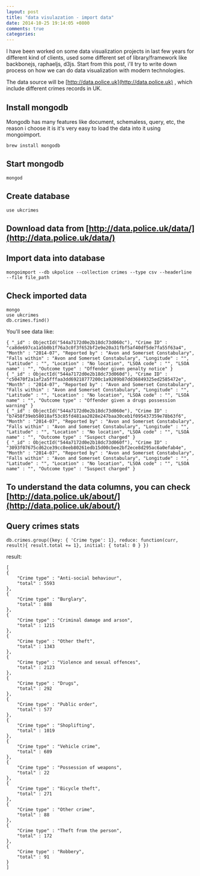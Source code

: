 ```yaml
---
layout: post
title: "data visulazation - import data"
date: 2014-10-25 19:14:05 +0800
comments: true
categories: 
---
```


I have been worked on some data visualization projects in last few years for different kind of clients, used some different set of library/framework like backbonejs, raphaeljs, d3js.
Start from this post, i'll try to write down process on how we can do data visualization with modern technologies.

The data source will be [http://data.police.uk](http://data.police.uk) , which include different crimes records in UK.

## Install mongodb

Mongodb has many features like document, schemaless, query, etc, the reason i choose it is it's very easy to load the data into it using mongoimport.

    brew install mongodb

## Start mongodb

    mongod

## Create database

    use ukcrimes

## Download data from [http://data.police.uk/data/](http://data.police.uk/data/)

## Import data into database

    mongoimport --db ukpolice --collection crimes --type csv --headerline --file file_path

## Check imported data

    mongo
    use ukcrimes
    db.crimes.find()  

You'll see data like:

    { "_id" : ObjectId("544a7172d0e2b18dc73d060c"), "Crime ID" : "ca8de697ca1a5b0b1f76a3c0f3f652bf2e9e20a31fbf5af40df5de7fa55f63a4", "Month" : "2014-07", "Reported by" : "Avon and Somerset Constabulary", "Falls within" : "Avon and Somerset Constabulary", "Longitude" : "", "Latitude" : "", "Location" : "No location", "LSOA code" : "", "LSOA name" : "", "Outcome type" : "Offender given penalty notice" }
    { "_id" : ObjectId("544a7172d0e2b18dc73d060d"), "Crime ID" : "c50470f2a1af2a5fffaa3dd69218777200c1a9289b87dd36849325ed2585472e", "Month" : "2014-07", "Reported by" : "Avon and Somerset Constabulary", "Falls within" : "Avon and Somerset Constabulary", "Longitude" : "", "Latitude" : "", "Location" : "No location", "LSOA code" : "", "LSOA name" : "", "Outcome type" : "Offender given a drugs possession warning" }
    { "_id" : ObjectId("544a7172d0e2b18dc73d060e"), "Crime ID" : "b7458f39eb58018af53c85fd481aa2028e247baa30ceb1f095437359e78b63f6", "Month" : "2014-07", "Reported by" : "Avon and Somerset Constabulary", "Falls within" : "Avon and Somerset Constabulary", "Longitude" : "", "Latitude" : "", "Location" : "No location", "LSOA code" : "", "LSOA name" : "", "Outcome type" : "Suspect charged" }
    { "_id" : ObjectId("544a7172d0e2b18dc73d060f"), "Crime ID" : "3093f07675cd62ce39cc8eeb80261edb15d00cbee2bf2ece8d295ac6a0efab4e", "Month" : "2014-07", "Reported by" : "Avon and Somerset Constabulary", "Falls within" : "Avon and Somerset Constabulary", "Longitude" : "", "Latitude" : "", "Location" : "No location", "LSOA code" : "", "LSOA name" : "", "Outcome type" : "Suspect charged" }

## To understand the data columns, you can check [http://data.police.uk/about/](http://data.police.uk/about/)

## Query crimes stats

    db.crimes.group({key: { 'Crime type': 1}, reduce: function(curr, result){ result.total += 1}, initial: { total: 0 } })

result:

    [
	{
		"Crime type" : "Anti-social behaviour",
		"total" : 5593
	},
	{
		"Crime type" : "Burglary",
		"total" : 888
	},
	{
		"Crime type" : "Criminal damage and arson",
		"total" : 1215
	},
	{
		"Crime type" : "Other theft",
		"total" : 1343
	},
	{
		"Crime type" : "Violence and sexual offences",
		"total" : 2123
	},
	{
		"Crime type" : "Drugs",
		"total" : 292
	},
	{
		"Crime type" : "Public order",
		"total" : 577
	},
	{
		"Crime type" : "Shoplifting",
		"total" : 1019
	},
	{
		"Crime type" : "Vehicle crime",
		"total" : 689
	},
	{
		"Crime type" : "Possession of weapons",
		"total" : 22
	},
	{
		"Crime type" : "Bicycle theft",
		"total" : 271
	},
	{
		"Crime type" : "Other crime",
		"total" : 88
	},
	{
		"Crime type" : "Theft from the person",
		"total" : 172
	},
	{
		"Crime type" : "Robbery",
		"total" : 91
	}
    ]


